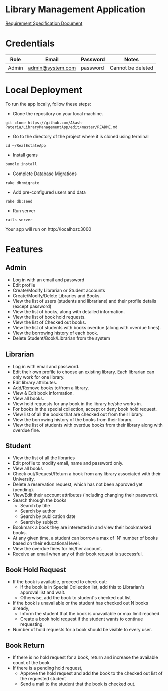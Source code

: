 # Library Management Application

[Requirement Specification Document](https://github.ncsu.edu/apateri/517-Program-2-Rails#cscece-517---object-oriented-design-and-development)

# Credentials

Role | Email            | Password | Notes            |
-----|------------------|----------|------------------|
Admin| admin@system.com | password | Cannot be deleted|

# Local Deployment
To run the app locally, follow these steps:

- Clone the repository on your local machine.
~~~
git clone https://github.com/Akash-Pateria/LibraryManagementApp/edit/master/README.md
~~~
    
- Go to the directory of the project where it is cloned using terminal
~~~
cd ~/RealEstateApp
~~~
    
- Install gems
~~~
bundle install
~~~
- Complete Database Migrations
~~~
rake db:migrate
~~~
- Add pre-configured users and data
~~~
rake db:seed
~~~
- Run server
~~~
rails server
~~~
Your app will run on http://localhost:3000

# Features

## Admin

- Log in with an email and password
- Edit profile
- Create/Modify Librarian or Student accounts
- Create/Modify/Delete Libraries and Books.
- View the list of users (students and librarians) and their profile details (except password)
- View the list of books, along with detailed information.
- View the list of book hold requests.
- View the list of Checked out books.
- View the list of students with books overdue (along with overdue fines).
- View the borrowing history of each book.
- Delete Student/Book/Librarian from the system

## Librarian

- Log in with email and password.
- Edit their own profile to choose an existing library. Each librarian can only work for one library.
- Edit library attributes.
- Add/Remove books to/from a library.
- View & Edit book information.
- View all books.
- View hold requests for any book in the library he/she works in.
- For books in the special collection, accept or deny book hold request.
- View list of all the books that are checked out from their library.
- View the borrowing history of the books from their library.
- View the list of students with overdue books from their library along with overdue fine.

## Student

- View the list of all the libraries
- Edit profile to modify email, name and password only.
- View all books
- Check out/Request/Return a book from any library associated with their University.
- Delete a reservation request, which has not been approved yet (pending).
- View/Edit their account attributes (including changing their password).
- Search through the books
  - Search by title
  - Search by author
  - Search by publication date
  - Search by subject
- Bookmark a book they are interested in and view their bookmarked books.
- At any given time, a student can borrow a max of 'N' number of books based on their educational level.
- View the overdue fines for his/her account.
- Receive an email when any of their book request is successful.

## Book Hold Request

- If the book is available, proceed to check out:
  - If the book is in Special Collection list, add this to Librarian's approval list and wait.
  - Otherwise, add the book to student's checked out list
- If the book is unavailable or the student has checked out N books already,
  - Inform the student that the book is unavailable or max limit reached.
  - Create a book hold request if the student wants to continue requesting.
- Number of hold requests for a book should be visible to every user.

## Book Return

- If there is no hold request for a book, return and increase the available count of the book
- If there is a pending hold request,
  - Approve the hold request and add the book to the checked out list of the requested student
  - Send a mail to the student that the book is checked out.
